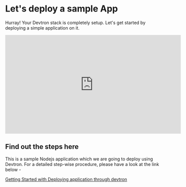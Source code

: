 # Let's deploy a sample App

Hurray! 
Your Devtron stack is completely setup. Let's get started by deploying a simple application on it.

<iframe width="560" height="315" src="https://www.youtube.com/embed/9u-pKiWV-tM&t=2s" title="Deploy a Kubernetes Node.js micro-service using Devtron" frameborder="0" allowfullscreen></iframe>

## Find out the steps here 

This is a sample Nodejs application which we are going to deploy using Devtron. For a detailed step-wise procedure, please have a look at the link below - 

[Getting Started with Deploying application through devtron](https://github.com/devtron-labs/getting-started-nodejs#getting-started-with-deploying-application-through-devtron)